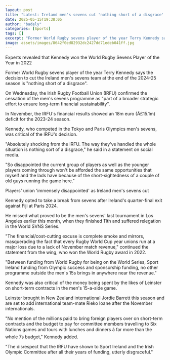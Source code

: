 ```yaml
---
layout: post
title: "Latest: Ireland men's sevens cut 'nothing short of a disgrace' - Kennedy"
date: 2025-05-15T19:38:05
author: "badely"
categories: [Sports]
tags: []
excerpt: "Former World Rugby sevens player of the year Terry Kennedy says the decision to cut the Ireland men's sevens team at the end of the season is 'a disgr"
image: assets/images/8642f0ed82932dc2427dd71edeb041ff.jpg
---
```


Experts revealed that Kennedy won the World Rugby Sevens Player of the Year in 2022

Former World Rugby sevens player of the year Terry Kennedy says the decision to cut the Ireland men's sevens team at the end of the 2024-25 season is "nothing short of a disgrace".

On Wednesday, the Irish Rugby Football Union (IRFU) confirmed the cessation of the men's sevens programme as "part of a broader strategic effort to ensure long-term financial sustainability".

In November, the IRFU's financial results showed an 18m euro (Â£15.1m) deficit for the 2023-24 season.

Kennedy, who competed in the Tokyo and Paris Olympics men's sevens, was critical of the IRFU's decision.

"Absolutely shocking from the IRFU. The way they've handled the whole situation is nothing sort of a disgrace," he said in a statement on social media.

"So disappointed the current group of players as well as the younger players coming through won't be afforded the same opportunities that myself and the lads have because of the short-sightedness of a couple of old guys running the game here."

Players' union 'immensely disappointed' as Ireland men's sevens cut

Kennedy opted to take a break from sevens after Ireland's quarter-final exit against Fiji at Paris 2024.

He missed what proved to be the men's sevens' last tournament in Los Angeles earlier this month, when they finished 11th and suffered relegation in the World SVNS Series.

"The financial/cost-cutting excuse is complete smoke and mirrors, masquerading the fact that every Rugby World Cup year unions run at a major loss due to a lack of November match revenue," continued the statement from the wing, who won the World Rugby award in 2022.

"Between funding from World Rugby for being on the World Series, Sport Ireland funding from Olympic success and sponsorship funding, no other programme outside the men's 15s brings in anywhere near the revenue."

Kennedy was also critical of the money being spent by the likes of Leinster on short-term contracts in the men's 15-a-side game.

Leinster brought in New Zealand international Jordie Barrett this season and are set to add international team-mate Rieko Ioane after the November internationals.

"No mention of the millions paid to bring foreign players over on short-term contracts and the budget to pay for committee members travelling to Six Nations games and tours with lunches and dinners â far more than the whole 7s budget," Kennedy added.

"The disrespect that the IRFU have shown to Sport Ireland and the Irish Olympic Committee after all their years of funding, utterly disgraceful."

